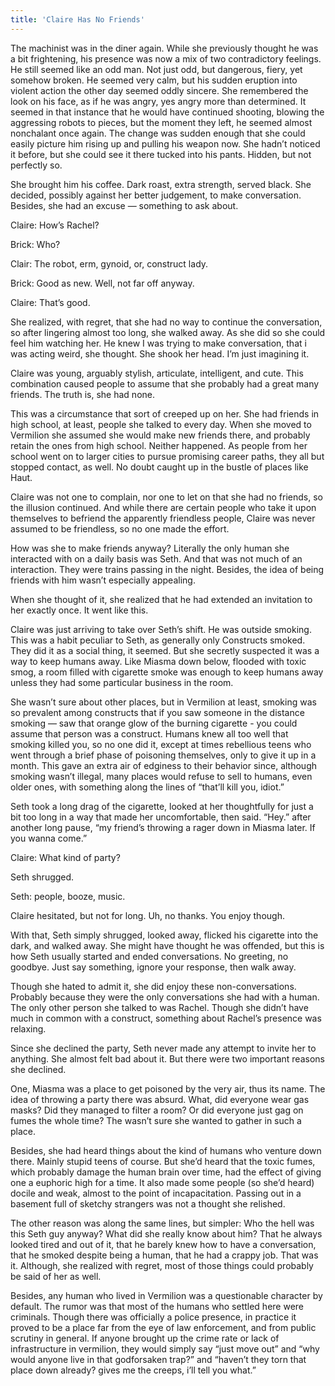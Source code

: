 ```yaml
---
title: 'Claire Has No Friends'
---
```


The machinist was in the diner again. While she previously thought he was a bit frightening, his presence was now a mix of two contradictory feelings. He still seemed like an odd man. Not just odd, but dangerous, fiery, yet somehow broken. He seemed very calm, but his sudden eruption into violent action the other day seemed oddly sincere. She remembered the look on his face, as if he was angry, yes angry more than determined. It seemed in that instance that he would have continued shooting, blowing the aggressing robots to pieces, but the moment they left, he seemed almost nonchalant once again. The change was sudden enough that she could easily picture him rising up and pulling his weapon now. She hadn’t noticed it before, but she could see it there tucked into his pants. Hidden, but not perfectly so.

She brought him his coffee. Dark roast, extra strength, served black. She decided, possibly against her better judgement, to make conversation. Besides, she had an excuse — something to ask about.

Claire: How’s Rachel?

Brick: Who?

Clair: The robot, erm, gynoid, or, construct lady.

Brick: Good as new. Well, not far off anyway.

Claire: That’s good. 

She realized, with regret, that she had no way to continue the conversation, so after lingering almost too long, she walked away. As she did so she could feel him watching her. He knew I was trying to make conversation, that i was acting weird, she thought. She shook her head. I’m just imagining it.

Claire was young, arguably stylish, articulate, intelligent, and cute. This combination caused people to assume that she probably had a great many friends. The truth is, she had none.

This was a circumstance that sort of creeped up on her. She had friends in high school, at least, people she talked to every day. When she moved to Vermilion she assumed she would make new friends there, and probably retain the ones from high school. Neither happened. As people from her school went on to larger cities to pursue promising career paths, they all but stopped contact, as well. No doubt caught up in the bustle of places like Haut.

Claire was not one to complain, nor one to let on that she had no friends, so the illusion continued. And while there are certain people who take it upon themselves to befriend the apparently friendless people, Claire was never assumed to be friendless, so no one made the effort.

How was she to make friends anyway? Literally the only human she interacted with on a daily basis was Seth. And that was not much of an interaction. They were trains passing in the night. Besides, the idea of being friends with him wasn’t especially appealing. 

When she thought of it, she realized that he had extended an invitation to her exactly once. It went like this.

Claire was just arriving to take over Seth’s shift. He was outside smoking. This was a habit peculiar to Seth, as generally only Constructs smoked. They did it as a social thing, it seemed. But she secretly suspected it was a way to keep humans away. Like Miasma down below, flooded with toxic smog, a room filled with cigarette smoke was enough to keep humans away unless they had some particular business in the room.

She wasn’t sure about other places, but in Vermilion at least, smoking was so prevalent among constructs that if you saw someone in the distance smoking — saw that orange glow of the burning cigarette - you could assume that person was a construct. Humans knew all too well that smoking killed you, so no one did it, except at times rebellious teens who went through a brief phase of poisoning themselves, only to give it up in a month. This gave an extra air of edginess to their behavior since, although smoking wasn’t illegal, many places would refuse to sell to humans, even older ones, with something along the lines of “that’ll kill you, idiot.”

Seth took a long drag of the cigarette, looked at her thoughtfully for just a bit too long in a way that made her uncomfortable, then said. “Hey.” after another long pause, “my friend’s throwing a rager down in Miasma later. If you wanna come.”

Claire: What kind of party?

Seth shrugged.

Seth: people, booze, music. 

Claire hesitated, but not for long. Uh, no thanks. You enjoy though.

With that, Seth simply shrugged, looked away, flicked his cigarette into the dark, and walked away. She might have thought he was offended, but this is how Seth usually started and ended conversations. No greeting, no goodbye. Just say something, ignore your response, then walk away. 

Though she hated to admit it, she did enjoy these non-conversations. Probably because they were the only conversations she had with a human. The only other person she talked to was Rachel. Though she didn’t have much in common with a construct, something about Rachel’s presence was relaxing.

Since she declined the party, Seth never made any attempt to invite her to anything. She almost felt bad about it. But there were two important reasons she declined.

One, Miasma was a place to get poisoned by the very air, thus its name. The idea of throwing a party there was absurd. What, did everyone wear gas masks? Did they managed to filter a room? Or did everyone just gag on fumes the whole time? The wasn’t sure she wanted to gather in such a place.

Besides, she had heard things about the kind of humans who venture down there. Mainly stupid teens of course. But she’d heard that the toxic fumes, which probably damage the human brain over time, had the effect of giving one a euphoric high for a time. It also made some people (so she’d heard) docile and weak, almost to the point of incapacitation. Passing out in a basement full of sketchy strangers was not a thought she relished.

The other reason was along the same lines, but simpler: Who the hell was this Seth guy anyway? What did she really know about him? That he always looked tired and out of it, that he barely knew how to have a conversation, that he smoked despite being a human, that he had a crappy job. That was it. Although, she realized with regret, most of those things could probably be said of her as well. 

Besides, any human who lived in Vermilion was a questionable character by default. The rumor was that most of the humans who settled here were criminals. Though there was officially a police presence, in practice it proved to be a place far from the eye of law enforcement, and from public scrutiny in general. If anyone brought up the crime rate or lack of infrastructure in vermilion, they would simply say “just move out” and “why would anyone live in that godforsaken trap?” and “haven’t they torn that place down already? gives me the creeps, i’ll tell you what.”
